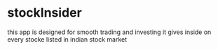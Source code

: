 # stockInsider
this app is designed for smooth trading and investing it gives inside on every stocke listed in indian stock market
